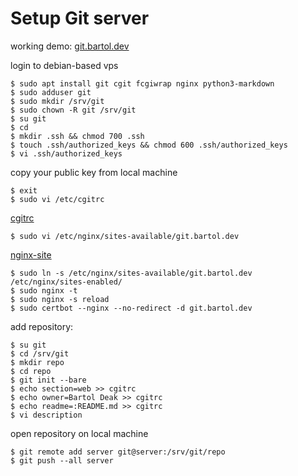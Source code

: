 # Setup Git server

working demo: [git.bartol.dev](https://git.bartol.dev)

login to debian-based vps

	$ sudo apt install git cgit fcgiwrap nginx python3-markdown
	$ sudo adduser git
	$ sudo mkdir /srv/git
	$ sudo chown -R git /srv/git
	$ su git
	$ cd
	$ mkdir .ssh && chmod 700 .ssh
	$ touch .ssh/authorized_keys && chmod 600 .ssh/authorized_keys
	$ vi .ssh/authorized_keys

copy your public key from local machine

	$ exit
	$ sudo vi /etc/cgitrc

[cgitrc](/files/setup-git-server/cgitrc)

	$ sudo vi /etc/nginx/sites-available/git.bartol.dev

[nginx-site](/files/setup-git-server/nginx-site)

	$ sudo ln -s /etc/nginx/sites-available/git.bartol.dev /etc/nginx/sites-enabled/
	$ sudo nginx -t
	$ sudo nginx -s reload
	$ sudo certbot --nginx --no-redirect -d git.bartol.dev

add repository:

	$ su git
	$ cd /srv/git
	$ mkdir repo
	$ cd repo
	$ git init --bare
	$ echo section=web >> cgitrc
	$ echo owner=Bartol Deak >> cgitrc
	$ echo readme=:README.md >> cgitrc
	$ vi description

open repository on local machine

	$ git remote add server git@server:/srv/git/repo
	$ git push --all server

